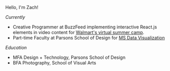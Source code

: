 Hello, I'm Zach!

*Currently*
* Creative Programmer at BuzzFeed implementing interactive React.js elements in video content for [Walmart's virtual summer camp](https://corporate.walmart.com/newsroom/2020/07/01/walmart-launches-virtual-summer-camp-and-drive-in-movie-theater-to-help-families-make-the-most-of-summer).
* Part-time Faculty at Parsons School of Design for [MS Data Visualization](https://github.com/visualizedata)

*Education*
* MFA Design + Technology, Parsons School of Design
* BFA Photography, School of Visual Arts
